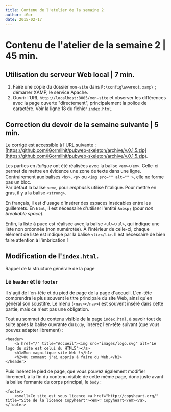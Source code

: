 ```yaml
---
title: Contenu de l'atelier de la semaine 2 
author: iGor
date: 2015-02-17
---
```


# Contenu de l'atelier de la semaine 2 | 45 min.

## Utilisation du serveur Web local | 7 min.

   1. Faire une copie du dossier `mon-site` dans `P:\config\wwwroot.xamp\` ; démarrer XAMP, le service Apache.
   2. Ouvrir l'URL `http://localhost:8005/mon-site` et observer les différences avec la page ouverte "directement", principalement la police de caractère. Voir la ligne 18 du fichier `index.html`.

## Correction du devoir de la semaine suivante | 5 min.

   Le corrigé est accessible à l'URL suivante : [https://github.com/iGormilhit/pubweb-skeleton/archive/v.0.1.5.zip](https://github.com/iGormilhit/pubweb-skeleton/archive/v.0.1.5.zip).

   Les parties en *italique* ont été réalisées avec la balise `<em></em>`. Celle-ci permet de mettre en évidence une zone de texte dans une ligne. Contrairement aux balises `<hx>`, `<p>` ou `<img src="" alt="" >`, elle ne forme pas un bloc.   
   Par défaut la balise `<em>`, pour *emphasis* utilise l'italique. Pour mettre en gras, il y a la balise `<strong>`.

   En français, il est d'usage d'insérer des espaces insécables entre les guillemets. En `html`, il est nécessaire d'utiliser l'entité `&nbsp;` (pour *non breakable space*).

   Enfin, la liste à puce est réalisée avec la balise `<ul></ul>`, qui indique une liste non ordonnée (non numérotée). À l'intérieur de celle-ci, chaque élément de liste est indiqué par la balise `<li></li>`. Il est nécessaire de bien faire attention à l'imbrication !

## Modification de l'`index.html`.

   Rappel de la structure générale de la page

### Le `header` et le `footer`

   Il s'agit de l'en-tête et du pied de page de la page d'accueil. L'en-tête comprendra le plus souvent le titre principale du site Web, ainsi qu'en général son soustitre. Le menu (`<nav></nav>`) est souvent inséré dans cette partie, mais ce n'est pas une obligation.

   Tout au sommet du contenu visible de la page `index.html`, à savoir tout de suite après la balise ouvrante du `body`, insérez l'en-tête suivant (que vous pouvez adapter librement) :

```
<header>
	<a href="/" title="Accueil"><img src="images/logo.svg" alt="Le logo du site est celui du HTML5"></a>
	<h1>Mon magnifique site Web !</h1>
	<h2>Ou comment j'ai appris à faire du Web.</h2>
</header>
```

Puis insérez le pied de page, que vous pouvez également modifier librement, à la fin du contenu visible de cette même page, donc juste avant la balise fermante du corps principal, le `body` :

```
<footer>
	<small>Ce site est sous licence <a href="http://copyheart.org/" title="Site de la licence Copyheart"><em>♡ Copyheart</em></a>.
</footer>
```
